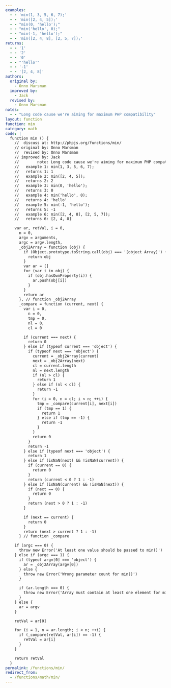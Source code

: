 ```yaml
---
examples:
  - - 'min(1, 3, 5, 6, 7);'
  - - 'min([2, 4, 5]);'
  - - "min(0, 'hello');"
  - - "min('hello', 0);"
  - - "min(-1, 'hello');"
  - - 'min([2, 4, 8], [2, 5, 7]);'
returns:
  - - '1'
  - - '2'
  - - '0'
  - - "'hello'"
  - - '-1'
  - - '[2, 4, 8]'
authors:
  original by:
    - Onno Marsman
  improved by:
    - Jack
  revised by:
    - Onno Marsman
notes:
  - - "Long code cause we're aiming for maximum PHP compatibility"
layout: function
function: min
category: math
code: |
  function min () {
    //  discuss at: http://phpjs.org/functions/min/
    // original by: Onno Marsman
    //  revised by: Onno Marsman
    // improved by: Jack
    //        note: Long code cause we're aiming for maximum PHP compatibility
    //   example 1: min(1, 3, 5, 6, 7);
    //   returns 1: 1
    //   example 2: min([2, 4, 5]);
    //   returns 2: 2
    //   example 3: min(0, 'hello');
    //   returns 3: 0
    //   example 4: min('hello', 0);
    //   returns 4: 'hello'
    //   example 5: min(-1, 'hello');
    //   returns 5: -1
    //   example 6: min([2, 4, 8], [2, 5, 7]);
    //   returns 6: [2, 4, 8]

    var ar, retVal, i = 0,
      n = 0,
      argv = arguments,
      argc = argv.length,
      _obj2Array = function (obj) {
        if (Object.prototype.toString.call(obj) === '[object Array]') {
          return obj
        }
        var ar = []
        for (var i in obj) {
          if (obj.hasOwnProperty(i)) {
            ar.push(obj[i])
          }
        }
        return ar
      }, // function _obj2Array
      _compare = function (current, next) {
        var i = 0,
          n = 0,
          tmp = 0,
          nl = 0,
          cl = 0

        if (current === next) {
          return 0
        } else if (typeof current === 'object') {
          if (typeof next === 'object') {
            current = _obj2Array(current)
            next = _obj2Array(next)
            cl = current.length
            nl = next.length
            if (nl > cl) {
              return 1
            } else if (nl < cl) {
              return -1
            }
            for (i = 0, n = cl; i < n; ++i) {
              tmp = _compare(current[i], next[i])
              if (tmp == 1) {
                return 1
              } else if (tmp == -1) {
                return -1
              }
            }
            return 0
          }
          return -1
        } else if (typeof next === 'object') {
          return 1
        } else if (isNaN(next) && !isNaN(current)) {
          if (current == 0) {
            return 0
          }
          return (current < 0 ? 1 : -1)
        } else if (isNaN(current) && !isNaN(next)) {
          if (next == 0) {
            return 0
          }
          return (next > 0 ? 1 : -1)
        }

        if (next == current) {
          return 0
        }
        return (next > current ? 1 : -1)
      } // function _compare

    if (argc === 0) {
      throw new Error('At least one value should be passed to min()')
    } else if (argc === 1) {
      if (typeof argv[0] === 'object') {
        ar = _obj2Array(argv[0])
      } else {
        throw new Error('Wrong parameter count for min()')
      }

      if (ar.length === 0) {
        throw new Error('Array must contain at least one element for min()')
      }
    } else {
      ar = argv
    }

    retVal = ar[0]

    for (i = 1, n = ar.length; i < n; ++i) {
      if (_compare(retVal, ar[i]) == -1) {
        retVal = ar[i]
      }
    }

    return retVal
  }
permalink: /functions/min/
redirect_from:
  - /functions/math/min/
---
```


<!-- WARNING! This file is auto generated by `npm run web:inject`, do not edit by hand -->
